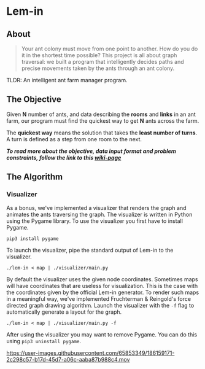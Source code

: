 # Lem-in

## About

>Your ant colony must move from one point to another. How do you do it in the shortest time possible? This project is all about graph traversal: we built a program that intelligently decides paths and precise movements taken by the ants through an ant colony.

TLDR: An intelligent ant farm manager program.

## The Objective
Given **N** number of ants, and data describing the **rooms** and **links** in an ant farm, our program must find the quickest way to get **N** ants across the farm.

The **quickest way** means the solution that takes the **least number of turns**. A turn is defined as a step from one room to the next.

_**To read more about the objective, data input format and problem constraints, follow the link to this [wiki-page](../../wiki/Objective)**_

## The Algorithm

### Visualizer
As a bonus, we've implemented a visualizer that renders the graph and animates the ants traversing the graph. The visualizer is written in Python using the Pygame library. To use the visualizer you first have to install Pygame.
```
pip3 install pygame
```
To launch the visualizer, pipe the standard output of Lem-in to the visualizer.
```
./lem-in < map | ./visualizer/main.py
```
By default the visualizer uses the given node coordinates. Sometimes maps will have coordinates that are useless for visualization. This is the case with the coordinates given by the official Lem-in generator. To render such maps in a meaningful way, we've implemented Fruchterman & Reingold's force directed graph drawing algorithm. Launch the visualizer with the `-f` flag to automatically generate a layout for the graph.
```
./lem-in < map | ./visualizer/main.py -f
```
After using the visualizer you may want to remove Pygame. You can do this using `pip3 uninstall pygame`.

https://user-images.githubusercontent.com/65853349/186159171-2c298c57-b17d-45d7-a06c-aaba87b988c4.mov
